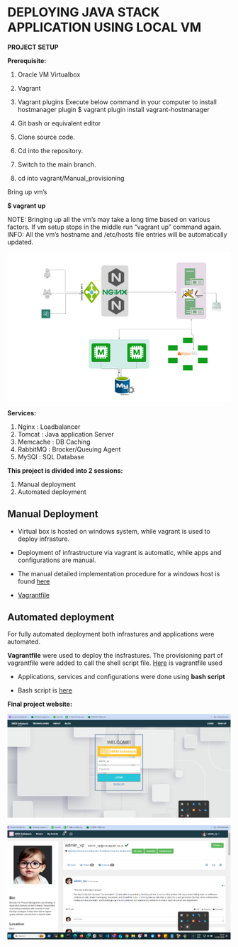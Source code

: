 # DEPLOYING JAVA STACK APPLICATION USING LOCAL VM 

**PROJECT SETUP**

**Prerequisite:**
1. Oracle VM Virtualbox

2. Vagrant

3. Vagrant plugins
Execute below command in your computer to install hostmanager plugin
$ vagrant plugin install vagrant-hostmanager

4. Git bash or equivalent editor
  
  1. Clone source code.
  2. Cd into the repository.
  3. Switch to the main branch.
  4. cd into vagrant/Manual_provisioning
 
Bring up vm’s

 **$ vagrant up**

NOTE: Bringing up all the vm’s may take a long time based on various factors.
If vm setup stops in the middle run “vagrant up” command again.
INFO: All the vm’s hostname and /etc/hosts file entries will be automatically updated.

![project-design](Images/Project-design.png)

**Services:**

1. Nginx      : Loadbalancer
2. Tomcat     : Java application Server
3. Memcache   : DB Caching
4. RabbitMQ   : Brocker/Queuing Agent
5. MySQl      : SQL Database

**This project is divided into 2 sessions:**

1. Manual deployment
2. Automated deployment

## Manual Deployment

* Virtual box is hosted on windows system, while vagrant is used to deploy infrasture.

* Deployment of infrastructure via vagrant is automatic, while apps and configurations are manual.

* The manual detailed implementation procedure for a windows host is found [here](vagrant/Manual_provisioning_WinMacIntel/VprofileProjectSetupWindowsAndMacIntel.pdf)

* [Vagrantfile](vagrant/Manual_provisioning_WinMacIntel/Vagrantfile)


## Automated deployment

For fully automated deployment both infrastures and applications were automated.

**Vagrantfile** were used to deploy the insfrastures. The provisioning part of vagrantfile were added to call the shell script file. [Here](vagrant/Automated_provisioning_WinMacIntel/Vagrantfile) is vagrantfile used

* Applications, services and configurations were done using **bash script**

* Bash script is [here](vagrant/Automated_provisioning_WinMacIntel)

**Final project website:**

![site-login-page](Images/Finalprojectsite1.png)

![Full-site](Images/Finalprojectsite2.png)
